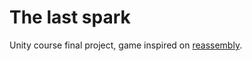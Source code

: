 # The last spark
Unity course final project, game inspired on [reassembly](https://store.steampowered.com/app/329130/Reassembly/?l=polish).
